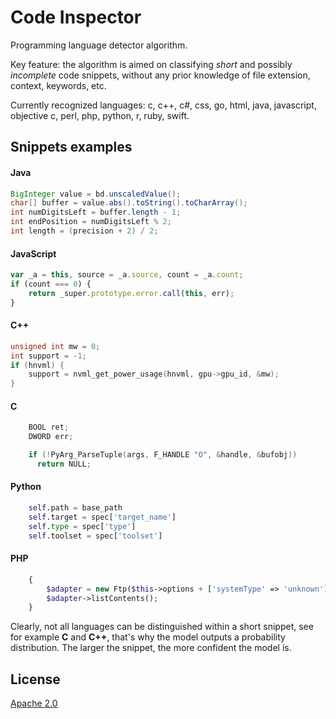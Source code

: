 # Code Inspector

Programming language detector algorithm.

Key feature: the algorithm is aimed on classifying *short* and possibly *incomplete* code snippets,
without any prior knowledge of file extension, context, keywords, etc.

Currently recognized languages: c, c++, c#, css, go, html, java, javascript, objective c, perl, php, python, r, ruby, swift.

Snippets examples
-----------------

#### Java

```java
BigInteger value = bd.unscaledValue();
char[] buffer = value.abs().toString().toCharArray();
int numDigitsLeft = buffer.length - 1;
int endPosition = numDigitsLeft % 2;
int length = (precision + 2) / 2;
```

#### JavaScript

```javascript
var _a = this, source = _a.source, count = _a.count;
if (count === 0) {
    return _super.prototype.error.call(this, err);
}
```

#### C++

```cpp
unsigned int mw = 0;
int support = -1;
if (hnvml) {
	support = nvml_get_power_usage(hnvml, gpu->gpu_id, &mw);
}
```

#### C

```c
    BOOL ret;
    DWORD err;

    if (!PyArg_ParseTuple(args, F_HANDLE "O", &handle, &bufobj))
      return NULL;
```

#### Python

```python
    self.path = base_path
    self.target = spec['target_name']
    self.type = spec['type']
    self.toolset = spec['toolset']
```

#### PHP

```php
    {
        $adapter = new Ftp($this->options + ['systemType' => 'unknown']);
        $adapter->listContents();
    }
```

Clearly, not all languages can be distinguished within a short snippet, see for example **C** and **C++**, that's why
the model outputs a probability distribution. The larger the snippet, the more confident the model is.

License
-------

[Apache 2.0](LICENSE)
